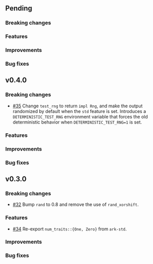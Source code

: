 ## Pending

### Breaking changes

### Features

### Improvements

### Bug fixes

## v0.4.0

### Breaking changes

- [\#35](https://github.com/arkworks-rs/utils/pull/35) Change `test_rng` to return `impl Rng`, and make the output randomized by default when the `std` feature is set. Introduces a `DETERMINISTIC_TEST_RNG` environment variable that forces the old deterministic behavior when `DETERMINISTIC_TEST_RNG=1` is set.

### Features

### Improvements

### Bug fixes

## v0.3.0

### Breaking changes

- [\#32](https://github.com/arkworks-rs/utils/pull/32) Bump `rand` to 0.8 and remove the use of `rand_xorshift`.

### Features

- [\#34](https://github.com/arkworks-rs/utils/pull/34) Re-export `num_traits::{One, Zero}` from `ark-std`.

### Improvements

### Bug fixes
